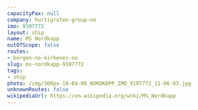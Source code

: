 ```yaml
---
capacityPax: null
company: hurtigruten-group-no
imo: 9107772
layout: ship
name: MS Nordkapp
outOfScope: false
routes:
- bergen-no-kirkenes-no
slug: ms-nordkapp-9107772
tags:
- ship
photo: /img/300px-18-04-08_NORDKAPP_IMO_9107772_11-06-03.jpg
unknownRoutes: false
wikipediaUrl: https://en.wikipedia.org/wiki/MS_Nordkapp
---
```


